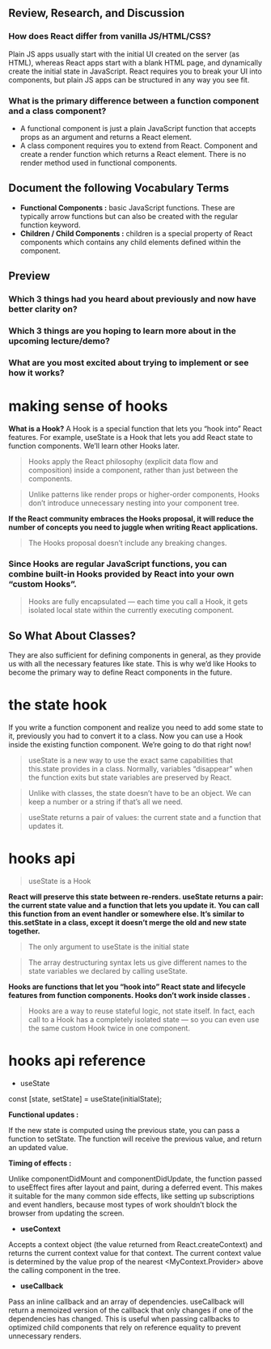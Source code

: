 ## Review, Research, and Discussion


### How does React differ from vanilla JS/HTML/CSS?

Plain JS apps usually start with the initial UI created on the server (as HTML), whereas React apps start with a blank HTML page, and dynamically create the initial state in JavaScript. React requires you to break your UI into components, but plain JS apps can be structured in any way you see fit.

### What is the primary difference between a function component and a class component?

* A functional component is just a plain JavaScript function that accepts props as an argument and returns a React element.
* A class component requires you to extend from React. Component and create a render function which returns a React element. There is no render method used in functional components.

## Document the following Vocabulary Terms

* **Functional Components :**  basic JavaScript functions. These are typically arrow functions but can also be created with the regular function keyword. 
* **Children / Child Components :** children is a special property of React components which contains any child elements defined within the component.

## Preview


### Which 3 things had you heard about previously and now have better clarity on?
### Which 3 things are you hoping to learn more about in the upcoming lecture/demo?
### What are you most excited about trying to implement or see how it works?


# making sense of hooks

**What is a Hook?** A Hook is a special function that lets you “hook into” React features. For example, useState is a Hook that lets you add React state to function components. We’ll learn other Hooks later.

> Hooks apply the React philosophy (explicit data flow and composition) inside a component, rather than just between the components. 

> Unlike patterns like render props or higher-order components, Hooks don’t introduce unnecessary nesting into your component tree. 

**If the React community embraces the Hooks proposal, it will reduce the number of concepts you need to juggle when writing React applications.**

> The Hooks proposal doesn’t include any breaking changes.

### Since Hooks are regular JavaScript functions, you can combine built-in Hooks provided by React into your own “custom Hooks”.

> Hooks are fully encapsulated — each time you call a Hook, it gets isolated local state within the currently executing component. 

## So What About Classes?

They are also sufficient for defining components in general, as they provide us with all the necessary features like state. This is why we’d like Hooks to become the primary way to define React components in the future.


# the state hook

If you write a function component and realize you need to add some state to it, previously you had to convert it to a class. Now you can use a Hook inside the existing function component. We’re going to do that right now!

> useState is a new way to use the exact same capabilities that this.state provides in a class. Normally, variables “disappear” when the function exits but state variables are preserved by React.

> Unlike with classes, the state doesn’t have to be an object. We can keep a number or a string if that’s all we need.

>  useState returns a pair of values: the current state and a function that updates it.


# hooks api

> useState is a Hook 

**React will preserve this state between re-renders. useState returns a pair: the current state value and a function that lets you update it. You can call this function from an event handler or somewhere else. It’s similar to this.setState in a class, except it doesn’t merge the old and new state together.**

> The only argument to useState is the initial state

> The array destructuring syntax lets us give different names to the state variables we declared by calling useState.

**Hooks are functions that let you “hook into” React state and lifecycle features from function components. Hooks don’t work inside classes .**

>  Hooks are a way to reuse stateful logic, not state itself. In fact, each call to a Hook has a completely isolated state — so you can even use the same custom Hook twice in one component.


# hooks api reference

* useState

const [state, setState] = useState(initialState);

**Functional updates :**


If the new state is computed using the previous state, you can pass a function to setState. The function will receive the previous value, and return an updated value.

**Timing of effects :**

Unlike componentDidMount and componentDidUpdate, the function passed to useEffect fires after layout and paint, during a deferred event. This makes it suitable for the many common side effects, like setting up subscriptions and event handlers, because most types of work shouldn’t block the browser from updating the screen.

* **useContext**

Accepts a context object (the value returned from React.createContext) and returns the current context value for that context. The current context value is determined by the value prop of the nearest <MyContext.Provider> above the calling component in the tree.

* **useCallback**

Pass an inline callback and an array of dependencies. useCallback will return a memoized version of the callback that only changes if one of the dependencies has changed. This is useful when passing callbacks to optimized child components that rely on reference equality to prevent unnecessary renders.

